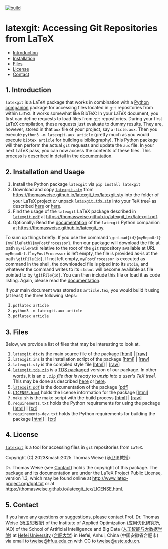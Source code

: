 [![build](https://github.com/thomasWeise/latexgit_tex/actions/workflows/build.yaml/badge.svg)](https://github.com/thomasWeise/latexgit_tex/actions/workflows/build.yaml)

# latexgit: Accessing Git Repositories from LaTeX

- [Introduction](#1-introduction)
- [Installation](#2-installation)
- [Files](#3-files)
- [License](#4-license)
- [Contact](#5-contact)


## 1. Introduction
`latexgit` is a LaTeX package that works in combination with a [Python companion](https://thomasweise.github.io/latexgit_py) package for accessing files located in `git` repositories from within `LaTeX`.
It works somewhat like BibTeX:
In your LaTeX document, you first can define requests to load files from `git` repositories.
During your first LaTeX compilation, these requests just evaluate to dummy results.
They are, however, stored in that `aux` file of your project, say `article.aux`.
Then you execute `python3 -m latexgit.aux article` (pretty much as you would execute `bibtex article` for building a bibliography).
This Python package will then perform the actual `git` requests and update the `aux` file.
In your next LaTeX pass, you can now access the contents of these files.
This process is described in detail in the [documentation](https://thomasweise.github.io/latexgit_tex/latexgit.pdf). 

## 2. Installation and Usage
1. Install the Python package `latexgit` via `pip install latexgit`
2. Download and copy [`latexgit.sty`](https://thomasweise.github.io/latexgit_tex/latexgit.sty) from <https://thomasweise.github.io/latexgit_tex/latexgit.sty> into the folder of your LaTeX project *or* unpack [`latexgit.tds.zip`](https://thomasweise.github.io/latexgit_tex/latexgit.tds.zip) into your TeX tree<sup>[1](https://ctan.org/TDS-guidelines)</sup> as described [here](https://texfaq.org/FAQ-inst-tds-zip) or [here](https://tex.stackexchange.com/questions/30307). 
3. Find the usage of the `latexgit` LaTeX package described in [`latexgit.pdf`](https://thomasweise.github.io/latexgit_tex/latexgit.pdf) at <https://thomasweise.github.io/latexgit_tex/latexgit.pdf>. 
4. Optionally: Read the [documentation](https://thomasweise.github.io/latexgit_py) of the `latexgit` Python companion at <https://thomasweise.github.io/latexgit_py>.

To sum up things briefly:
If you use the command `\gitLoad{id}{myRepoUrl}{myFilePath}{myPostProcessor}`, then our package will download the file at path `myFilePath` relative to the root of the `git` repository available at URL `myRepoUrl`.
If `myPostProcessor` is left empty, the file is provided as-is at the path `\gitFile{id}`.
If not left empty, `myPostProcessor` is executed as command in the shell, the downloaded file is piped into its `stdin`, and whatever the command writes to its `stdout` will become available as file pointed to by `\gitFile{id}`.
You can then include this file or load it as code listing.
Again, please read the [documentation](https://thomasweise.github.io/latexgit_tex/latexgit.pdf).

If your main document was stored as `article.tex`, you would build it using (at least) the three following steps:

1. `pdflatex article`
2. `python3 -m latexgit.aux article`
3. `pdflatex article`

## 3. Files
Below, we provide a list of files that may be interesting to look at.

1. `latexgit.dtx` is the main source file of the package [[html](https://thomasweise.github.io/latexgit_tex/latexgit_dtx.html)] | [[raw](https://thomasweise.github.io/latexgit_tex/latexgit.dtx)]
2. `latexgit.ins` is the installation script of the package [[html](https://thomasweise.github.io/latexgit_tex/latexgit_ins.html)] | [[raw](https://thomasweise.github.io/latexgit_tex/latexgit.ins)]
3. `latexgit.sty` is the compiled style file [[html](https://thomasweise.github.io/latexgit_tex/latexgit_sty.html)] | [[raw](https://thomasweise.github.io/latexgit_tex/latexgit.sty)]
4. [`latexgit.tds.zip`](https://thomasweise.github.io/latexgit_tex/latexgit.tds.zip) is a [TDS packaged](https://ctan.org/TDS-guidelines) version of our package.
   In other words, it is an <em>a `.zip` file that is ready to unzip into a user's TeX tree</em><sup>[1](https://ctan.org/TDS-guidelines)</sup>.
   This may be done as described [here](https://texfaq.org/FAQ-inst-tds-zip) or [here](https://tex.stackexchange.com/questions/30307).
5. [`latexgit.pdf`](https://thomasweise.github.io/latexgit_tex/latexgit.pdf) is the documentation of the package [[pdf](https://thomasweise.github.io/latexgit_tex/latexgit.pdf)]
6. [`LICENSE.html`](https://thomasweise.github.io/latexgit_tex/LICENSE.html) holds the license information for the package [[html](https://thomasweise.github.io/latexgit_tex/LICENSE.html)]
7. `make.sh` is the make script with the build process [[html](https://thomasweise.github.io/latexgit_tex/make.html)] | [[raw](https://thomasweise.github.io/latexgit_tex/make.sh)]
8. `requirements.txt` holds the Python requirements for using the package [[html](https://thomasweise.github.io/latexgit_tex/requirements.html)] | [[txt](https://thomasweise.github.io/latexgit_tex/requirements.txt)]
9. `requirements-dev.txt` holds the Python requirements for building the package [[html](https://thomasweise.github.io/latexgit_tex/requirements-dev.html)] | [[txt](https://thomasweise.github.io/latexgit_tex/requirements-dev.txt)]

## 4. License
[`latexgit`](https://thomasweise.github.io/latexgit_py) is a tool for accessing files in `git` repositories from `LaTeX`.

Copyright (C) 2023&mash;2025 Thomas Weise (汤卫思教授)

Dr. Thomas Weise (see [Contact](#4-contact)) holds the copyright of this package.
The package and its documentation are under the LaTeX Project Public License, version 1.3, which may be found online at <http://www.latex-project.org/lppl.txt> or at <https://thomasweise.github.io/latexgit_tex/LICENSE.html>.

## 5. Contact
If you have any questions or suggestions, please contact
Prof. Dr. Thomas Weise (汤卫思教授) of the 
Institute of Applied Optimization (应用优化研究所, IAO) of the
School of Artificial Intelligence and Big Data ([人工智能与大数据学院](http://www.hfuu.edu.cn/aibd/)) at
[Hefei University](http://www.hfuu.edu.cn/english/) ([合肥大学](http://www.hfuu.edu.cn/)) in
Hefei, Anhui, China (中国安徽省合肥市) via
email to [tweise@hfuu.edu.cn](mailto:tweise@hfuu.edu.cn) with CC to [tweise@ustc.edu.cn](mailto:tweise@ustc.edu.cn).
